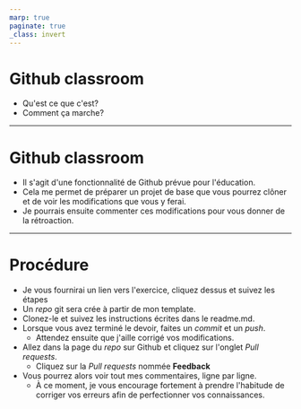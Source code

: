```yaml
---
marp: true
paginate: true
_class: invert
---
```


# Github classroom
- Qu'est ce que c'est?
- Comment ça marche?

---

# Github classroom
- Il s'agit d'une fonctionnalité de Github prévue pour l'éducation.
- Cela me permet de préparer un projet de base que vous pourrez clôner et de voir les modifications que vous y ferai.
- Je pourrais ensuite commenter ces modifications pour vous donner de la rétroaction.

---

# Procédure
- Je vous fournirai un lien vers l'exercice, cliquez dessus et suivez les étapes
- Un *repo* git sera crée à partir de mon template.
- Clonez-le et suivez les instructions écrites dans le readme.md.
- Lorsque vous avez terminé le devoir, faites un *commit* et un *push*.
  - Attendez ensuite que j'aille corrigé vos modifications.
- Allez dans la page du *repo* sur Github et cliquez sur l'onglet *Pull requests*.
  - Cliquez sur la *Pull requests* nommée **Feedback**
- Vous pourrez alors voir tout mes commentaires, ligne par ligne.
  - À ce moment, je vous encourage fortement à prendre l'habitude de corriger vos erreurs afin de perfectionner vos connaissances.